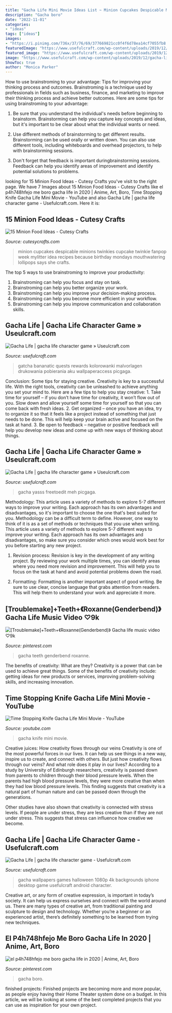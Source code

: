 ```yaml
---
title: "Gacha Life Mini Movie Ideas List ~ Minion Cupcakes Despicable Minions Twinkies Cupcake Twinkie Fanpop Week Mylitter Idea Recipes Because Birthday Mondays Mouthwatering Lollipops Says She Crafts"
description: "Gacha boro"
date: "2022-11-01"
categories:
- "ideas"
tags: ["ideas"]
images:
- "https://i.pinimg.com/736x/37/76/69/377669821cc0f4f6d78ea14cf7055fb8.jpg"
featuredImage: "https://www.usefulcraft.com/wp-content/uploads/2019/12/gacha-life-5.jpg"
featured_image: "https://www.usefulcraft.com/wp-content/uploads/2019/12/gacha-life-5.jpg"
image: "https://www.usefulcraft.com/wp-content/uploads/2019/12/gacha-life-9.jpg"
ShowToc: true
author: "Monica Parker"
---
```



How to use brainstroming to your advantage: Tips for improving your thinking process and outcomes.
Brainstroming is a technique used by professionals in fields such as business, finance, and marketing to improve their thinking process and achieve better outcomes. Here are some tips for using brainstroming to your advantage: 
1. Be sure that you understand the individual's needs before beginning to brainstorm. Brainstorming can help you capture key concepts and ideas, but it's important to be clear about what the individual wants or need.

2. Use different methods of brainstorming to get different results. Brainstorming can be used orally or written down. You can also use different tools, including whiteboards and overhead projectors, to help with brainstorming sessions.

3. Don't forget that feedback is important duringbrainstorming sessions. Feedback can help you identify areas of improvement and identify potential solutions to problems.

	

		
looking for 15 Minion Food Ideas - Cutesy Crafts you've visit to the right page. We have 7 Images about 15 Minion Food Ideas - Cutesy Crafts like el p4h748hfejo me boro gacha life in 2020 | Anime, Art, Boro, Time Stopping Knife Gacha Life Mini Movie - YouTube and also Gacha Life | gacha life character game - Usefulcraft.com. Here it is:
		
    
## 15 Minion Food Ideas - Cutesy Crafts

<img loading=lazy src="https://cutesycrafts.com/wp-content/uploads/2016/01/11.jpg" onerror="this.onerror=null;this.src='https://tse3.mm.bing.net/th?id=OIP.4GWiza7789DpHxAQUhAViQHaLI&amp;pid=15.1';" alt="15 Minion Food Ideas - Cutesy Crafts">

_Source: cutesycrafts.com_

>minion cupcakes despicable minions twinkies cupcake twinkie fanpop week mylitter idea recipes because birthday mondays mouthwatering lollipops says she crafts. 

	

The top 5 ways to use brainstroming to improve your productivity:
1. Brainstroming can help you focus and stay on task.
2. Brainstroming can help you better organize your work.
3. Brainstroming can help you improve your decision-making process.
4. Brainstroming can help you become more efficient in your workflow.
5. Brainstroming can help you improve communication and collaboration skills.

    
## Gacha Life | Gacha Life Character Game » Useulcraft.com

<img loading=lazy src="https://www.usefulcraft.com/wp-content/uploads/2019/12/gacha-life-9.jpg" onerror="this.onerror=null;this.src='https://tse1.mm.bing.net/th?id=OIP.0aKj5K8nNRyo9Nit0IdE0wHaEK&amp;pid=15.1';" alt="Gacha Life | gacha life character game » Useulcraft.com">

_Source: usefulcraft.com_

>gatcha bananatic quests rewards kolorowanki malvorlagen drukowania pobierania aku wallpaperaccess picgaga. 

	

Conclusion: Some tips for staying creative.
Creativity is key to a successful life. With the right tools, creativity can be unleashed to achieve anything you set your mind to. Here are a few tips to help you stay creative: 1. Take time for yourself – if you don’t have time for creativity, it won’t flow out of you. Slow down and allow yourself some time for yourself so that you can come back with fresh ideas. 2. Get organized – once you have an idea, try to organize it so that it feels like a project instead of something that just needs to be done. This will help keep your brain active and focused on the task at hand. 3. Be open to feedback – negative or positive feedback will help you develop new ideas and come up with new ways of thinking about things.
    
## Gacha Life | Gacha Life Character Game » Useulcraft.com

<img loading=lazy src="https://www.usefulcraft.com/wp-content/uploads/2019/12/gacha-life-5.jpg" onerror="this.onerror=null;this.src='https://tse3.mm.bing.net/th?id=OIP.PFkqfbGUZcSgPp0_6YqH3QHaFq&amp;pid=15.1';" alt="Gacha Life | gacha life character game » Useulcraft.com">

_Source: usefulcraft.com_

>gacha yasss freetoedit meh picgaga. 

	

Methodology: This article uses a variety of methods to explore 5-7 different ways to improve your writing. Each approach has its own advantages and disadvantages, so it's important to choose the one that's best suited for you.
Methodology can be a difficult term to define. However, one way to think of it is as a set of methods or techniques that you use when writing. This article uses a variety of methods to explore 5-7 different ways to improve your writing. Each approach has its own advantages and disadvantages, so make sure you consider which ones would work best for you before starting any new project.
1) Revision process: Revision is key in the development of any writing project. By reviewing your work multiple times, you can identify areas where you need more revision and improvement. This will help you to focus on the task at hand and avoid potential problems down the road.

2) Formatting: Formatting is another important aspect of good writing. Be sure to use clear, concise language that grabs attention from readers. This will help them to understand your work and appreciate it more.

    
## [Troublemake]+Teeth+《Roxanne(Genderbend)》 Gacha Life Music Video ♡9k

<img loading=lazy src="https://i.pinimg.com/736x/63/b7/98/63b7981bd6dd68eb0dbf35d22d2cc799.jpg" onerror="this.onerror=null;this.src='https://tse3.mm.bing.net/th?id=OIP.PuPCJjRubowWifMa4uDSRQHaEK&amp;pid=15.1';" alt="[Troublemake]+Teeth+《Roxanne(Genderbend)》 Gacha life music video ♡9k">

_Source: pinterest.com_

>gacha teeth genderbend roxanne. 

	

The benefits of creativity: What are they?
Creativity is a power that can be used to achieve great things. Some of the benefits of creativity include: getting ideas for new products or services, improving problem-solving skills, and increasing innovation.

    
## Time Stopping Knife Gacha Life Mini Movie - YouTube

<img loading=lazy src="https://i.ytimg.com/vi/0o8bUsYfzi8/maxresdefault.jpg" onerror="this.onerror=null;this.src='https://tse3.mm.bing.net/th?id=OIP.2cHK5RFs8jtcHFAO5cYZvwHaEK&amp;pid=15.1';" alt="Time Stopping Knife Gacha Life Mini Movie - YouTube">

_Source: youtube.com_

>gacha knife mini movie. 

	

Creative juices: How creativity flows through our veins
Creativity is one of the most powerful forces in our lives. It can help us see things in a new way, inspire us to create, and connect with others. But just how creativity flows through our veins? And what role does it play in our lives?
According to a study by University of Edinburgh researchers, creativity is passed down from parents to children through their blood pressure levels. When the parents had high blood pressure levels, they were more creative than when they had low blood pressure levels. This finding suggests that creativity is a natural part of human nature and can be passed down through the generations.

Other studies have also shown that creativity is connected with stress levels. If people are under stress, they are less creative than if they are not under stress. This suggests that stress can influence how creative we become.

    
## Gacha Life | Gacha Life Character Game - Usefulcraft.com

<img loading=lazy src="http://www.usefulcraft.com/wp-content/uploads/2019/12/gacha-life-10.jpg" onerror="this.onerror=null;this.src='https://tse1.mm.bing.net/th?id=OIP.9saXNzjesH1A5mFnRo55XwHaEK&amp;pid=15.1';" alt="Gacha Life | gacha life character game - Usefulcraft.com">

_Source: usefulcraft.com_

>gacha wallpapers games halloween 1080p 4k backgrounds iphone desktop game usefulcraft android character. 

	

Creative art, or any form of creative expression, is important in today’s society. It can help us express ourselves and connect with the world around us. There are many types of creative art, from traditional painting and sculpture to design and technology. Whether you’re a beginner or an experienced artist, there’s definitely something to be learned from trying new techniques.

    
## El P4h748hfejo Me Boro Gacha Life In 2020 | Anime, Art, Boro

<img loading=lazy src="https://i.pinimg.com/736x/37/76/69/377669821cc0f4f6d78ea14cf7055fb8.jpg" onerror="this.onerror=null;this.src='https://tse1.mm.bing.net/th?id=OIP.xzslR7pWAedusJV4wnhV-gHaHa&amp;pid=15.1';" alt="el p4h748hfejo me boro gacha life in 2020 | Anime, Art, Boro">

_Source: pinterest.com_

>gacha boro. 

	

finished projects:
Finished projects are becoming more and more popular, as people enjoy having their Home Theater system done on a budget. In this article, we will be looking at some of the best completed projects that you can use as inspiration for your own project.

